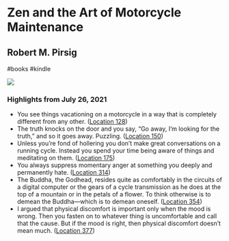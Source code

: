 # Zen and the Art of Motorcycle Maintenance

## Robert M. Pirsig

#books
#kindle

![](https://images-na.ssl-images-amazon.com/images/I/41F75p2GedL._SL2000_.jpg)

### Highlights from July 26, 2021

- You see things vacationing on a motorcycle in a way that is completely different from any other. ([Location 128](https://readwise.io/to_kindle?action=open&asin=B0026772N8&location=128))
- The truth knocks on the door and you say, “Go away, I’m looking for the truth,” and so it goes away. Puzzling. ([Location 150](https://readwise.io/to_kindle?action=open&asin=B0026772N8&location=150))
- Unless you’re fond of hollering you don’t make great conversations on a running cycle. Instead you spend your time being aware of things and meditating on them. ([Location 175](https://readwise.io/to_kindle?action=open&asin=B0026772N8&location=175))
- You always suppress momentary anger at something you deeply and permanently hate. ([Location 314](https://readwise.io/to_kindle?action=open&asin=B0026772N8&location=314))
- The Buddha, the Godhead, resides quite as comfortably in the circuits of a digital computer or the gears of a cycle transmission as he does at the top of a mountain or in the petals of a flower. To think otherwise is to demean the Buddha—which is to demean oneself. ([Location 354](https://readwise.io/to_kindle?action=open&asin=B0026772N8&location=354))
- I argued that physical discomfort is important only when the mood is wrong. Then you fasten on to whatever thing is uncomfortable and call that the cause. But if the mood is right, then physical discomfort doesn’t mean much. ([Location 377](https://readwise.io/to_kindle?action=open&asin=B0026772N8&location=377))
